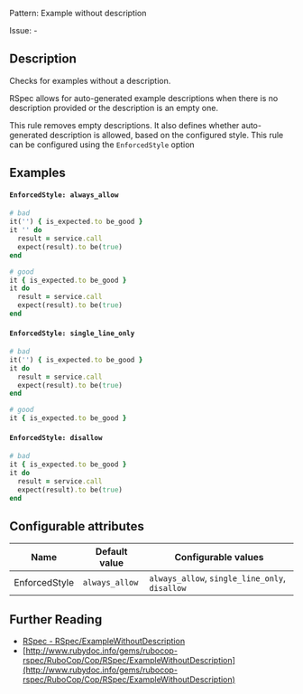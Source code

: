 Pattern: Example without description

Issue: -

## Description

Checks for examples without a description.

RSpec allows for auto-generated example descriptions when there is no description provided or the description is an empty one.

This rule removes empty descriptions. It also defines whether auto-generated description is allowed, based on the configured style. This rule can be configured using the `EnforcedStyle` option

## Examples

#### `EnforcedStyle: always_allow`

```ruby
# bad
it('') { is_expected.to be_good }
it '' do
  result = service.call
  expect(result).to be(true)
end

# good
it { is_expected.to be_good }
it do
  result = service.call
  expect(result).to be(true)
end
```
#### `EnforcedStyle: single_line_only`

```ruby
# bad
it('') { is_expected.to be_good }
it do
  result = service.call
  expect(result).to be(true)
end

# good
it { is_expected.to be_good }
```
#### `EnforcedStyle: disallow`

```ruby
# bad
it { is_expected.to be_good }
it do
  result = service.call
  expect(result).to be(true)
end
```

## Configurable attributes

Name | Default value | Configurable values
--- | --- | ---
EnforcedStyle | `always_allow` | `always_allow`, `single_line_only`, `disallow`

## Further Reading

* [RSpec - RSpec/ExampleWithoutDescription](https://docs.rubocop.org/rubocop-rspec/cops_rspec.html#rspecexamplewithoutdescription)
* [http://www.rubydoc.info/gems/rubocop-rspec/RuboCop/Cop/RSpec/ExampleWithoutDescription](http://www.rubydoc.info/gems/rubocop-rspec/RuboCop/Cop/RSpec/ExampleWithoutDescription)
